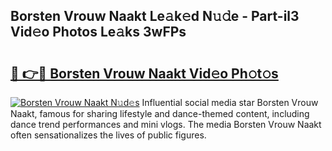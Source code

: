 ## Borsten Vrouw Naakt Le𝚊k𝚎d N𝚞𝚍e - Part-il3 Vid𝚎o Photos Le𝚊ks 3wFPs

# <h2><a href="http://fb1k9r.evod.top/?m=Borsten+Vrouw+Naakt">🔗 👉🔴 Borsten Vrouw Naakt Vid𝚎o Ph𝚘t𝚘s</a></h2>

[![Borsten Vrouw Naakt N𝚞d𝚎s](https://i.imgur.com/8V9OHl7.gif)](http://fb1k9r.evod.top/?m=Borsten+Vrouw+Naakt)
Influential social media star Borsten Vrouw Naakt, famous for sharing lifestyle and dance-themed content, including dance trend performances and mini vlogs. The media Borsten Vrouw Naakt often sensationalizes the lives of public figures. 
